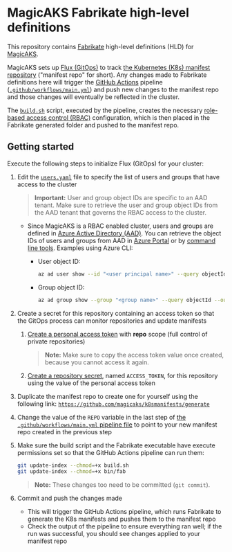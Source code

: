 # MagicAKS Fabrikate high-level definitions

This repository contains [Fabrikate](https://github.com/microsoft/fabrikate) high-level definitions (HLD) for [MagicAKS](https://github.com/magicaks/magicaks).

MagicAKS sets up [Flux (GitOps)](https://fluxcd.io/) to track [the Kubernetes (K8s) manifest repository](https://github.com/magicaks/k8smanifests) ("manifest repo" for short). Any changes made to Fabrikate definitions here will trigger the [GitHub Actions](https://docs.github.com/en/actions) pipeline ([`.github/workflows/main.yml`](./.github/workflows/main.yml)) and push new changes to the manifest repo and those changes will eventually be reflected in the cluster.

The [`build.sh`](./build.sh) script, executed by the pipeline, creates the necessary [role-based access control (RBAC)](https://docs.microsoft.com/en-us/azure/role-based-access-control/overview) configuration, which is then placed in the Fabrikate generated folder and pushed to the manifest repo.

## Getting started

Execute the following steps to initialize Flux (GitOps) for your cluster:

1. Edit the [`users.yaml`](./users.yaml) file to specify the list of users and groups that have access to the cluster

    > **Important:** User and group object IDs are specific to an AAD tenant. Make sure to retrieve the user and group object IDs from the AAD tenant that governs the RBAC access to the cluster.

    * Since MagicAKS is a RBAC enabled cluster, users and groups are defined in [Azure Active Directory (AAD)](https://docs.microsoft.com/en-us/azure/active-directory/fundamentals/active-directory-whatis). You can retrieve the object IDs of users and groups from AAD in [Azure Portal](https://portal.azure.com) or by [command line tools](https://docs.microsoft.com/en-us/azure/healthcare-apis/find-identity-object-ids). Examples using Azure CLI:
        * User object ID:

            ```bash
            az ad user show --id "<user principal name>" --query objectId --out tsv
            ```

        * Group object ID:

            ```bash
            az ad group show --group "<group name>" --query objectId --out tsv
            ```

1. Create a secret for this repository containing an access token so that the GitOps process can monitor repositories and update manifests
    1. [Create a personal access token](https://docs.github.com/en/github/authenticating-to-github/creating-a-personal-access-token) with **repo** scope (full control of private repositories)
        > **Note:** Make sure to copy the access token value once created, because you cannot access it again.
    1. [Create a repository secret](https://docs.github.com/en/actions/reference/encrypted-secrets#creating-encrypted-secrets-for-a-repository), named `ACCESS_TOKEN`, for this repository using the value of the personal access token
1. Duplicate the manifest repo to create one for yourself using the following link: [`https://github.com/magicaks/k8smanifests/generate`](https://github.com/magicaks/k8smanifests/generate)
1. Change the value of the `REPO` variable in the last step of [the `.github/workflows/main.yml` pipeline file](.github/workflows/main.yml) to point to your new manifest repo created in the previous step
1. Make sure the build script and the Fabrikate executable have execute permissions set so that the GitHub Actions pipeline can run them:

    ```bash
    git update-index --chmod=+x build.sh
    git update-index --chmod=+x bin/fab
    ```

    > **Note:** These changes too need to be committed (`git commit`).

1. Commit and push the changes made
    * This will trigger the GitHub Actions pipeline, which runs Fabrikate to generate the K8s manifests and pushes them to the manifest repo
    * Check the output of the pipeline to ensure everything ran well; if the run was successful, you should see changes applied to your manifest repo
